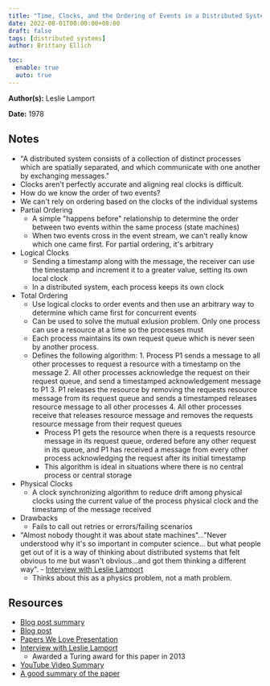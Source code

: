 ```yaml
---
title: "Time, Clocks, and the Ordering of Events in a Distributed System"
date: 2022-08-01T00:00:00+08:00
draft: false
tags: [distributed systems]
author: Brittany Ellich

toc:
  enable: true
  auto: true
---
```


**Author(s):** Leslie Lamport

**Date:** 1978

## Notes

* "A distributed system consists of a collection of distinct processes which are spatially separated, and which communicate with one another by exchanging messages."
* Clocks aren't perfectly accurate and aligning real clocks is difficult.
* How do we know the order of two events?
* We can't rely on ordering based on the clocks of the individual systems
* Partial Ordering
  * A simple "happens before" relationship to determine the order between two events within the same process (state machines)
  * When two events cross in the event stream, we can't really know which one came first. For partial ordering, it's arbitrary
* Logical Clocks
  * Sending a timestamp along with the message, the receiver can use the timestamp and increment it to a greater value, setting its own local clock
  * In a distributed system, each process keeps its own clock
* Total Ordering
  * Use logical clocks to order events and then use an arbitrary way to determine which came first for concurrent events
  * Can be used to solve the mutual exlusion problem. Only one process can use a resource at a time so the processes must
  * Each process maintains its own request queue which is never seen by another process.
  * Defines the following algorithm:
        1. Process P1 sends a message to all other processes to request a resource with a timestamp on the message
        2. All other processes acknowledge the request on their request queue, and send a timestamped acknowledgement message to P1
        3. P1 releases the resource by removing the requests resource message from its request queue and sends a timestamped releases resource message to all other processes
        4. All other processes receive that releases resource message and removes the requests resource message from their request queues
    * Process P1 gets the resource when there is a requests resource message in its request queue, ordered before any other request in its queue, and P1 has received a message from every other process acknowledging the request after its initial timestamp
    * This algorithm is ideal in situations where there is no central process or central storage
* Physical Clocks
  * A clock synchronizing algorithm to reduce drift among physical clocks using the current value of the process physical clock and the timestamp of the message received
* Drawbacks
  * Fails to call out retries or errors/failing scenarios
* "Almost nobody thought it was about state machines"..."Never understood why it's so important in computer science... but what people get out of it is a way of thinking about distributed systems that felt obvious to me but wasn't obvious...and got them thinking a different way". - [Interview with Leslie Lamport](https://www.youtube.com/watch?v=nfRouGH0oMg)
  * Thinks about this as a physics problem, not a math problem.

## Resources

* [Blog post summary](https://pages.cs.wisc.edu/~swift/classes/cs739-fa14/blog/2014/09/time_clocks_and_the_ordering_o.html)
* [Blog post](https://vaibhavsingh1993.github.io/blog/2019/01/19/review_time_clocks/)
* [Papers We Love Presentation](https://www.youtube.com/watch?v=hK6m6WBk-d8)
* [Interview with Leslie Lamport](https://www.youtube.com/watch?v=nfRouGH0oMg)
  * Awarded a Turing award for this paper in 2013
* [YouTube Video Summary](https://www.youtube.com/watch?v=ummQWQgkWOA)
* [A good summary of the paper](https://www.ics.uci.edu/~cs230/reading/time.pdf)

